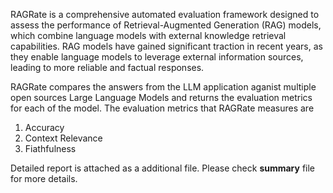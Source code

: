 RAGRate is a comprehensive automated evaluation framework designed to assess the performance
of Retrieval-Augmented Generation (RAG) models, which combine language models with external
knowledge retrieval capabilities. RAG models have gained significant traction in recent years, as they
enable language models to leverage external information sources, leading to more reliable and
factual responses.

RAGRate compares the answers from the LLM application aganist multiple open sources Large Language Models and returns the evaluation metrics for each of the model.
The evaluation metrics that RAGRate measures are 
1. Accuracy
2. Context Relevance
3. Fiathfulness

Detailed report is attached as a additional file. Please check **summary** file for more details.
